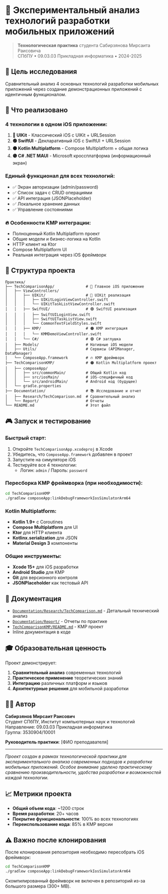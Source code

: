 # 📱 Экспериментальный анализ технологий разработки мобильных приложений

> **Технологическая практика** студента Сабирзянова Мирсаита Раисовича  
> СПбПУ • 09.03.03 Прикладная информатика • 2024-2025

## 🎯 Цель исследования

Сравнительный анализ 4 основных технологий разработки мобильных приложений через создание демонстрационных приложений с идентичным функционалом.

## 🚀 Что реализовано

### 4 технологии в одном iOS приложении:

1. **🔵 UIKit** - Классический iOS с UIKit + URLSession
2. **🟢 SwiftUI** - Декларативный iOS с SwiftUI + URLSession  
3. **🟠 Kotlin Multiplatform** - Compose Multiplatform + общая логика
4. **🟣 C# .NET MAUI** - Microsoft кроссплатформа (информационный экран)

### Единый функционал для всех технологий:
- ✅ Экран авторизации (admin/password)
- ✅ Список задач с CRUD операциями
- ✅ API интеграция (JSONPlaceholder)
- ✅ Локальное хранение данных
- ✅ Управление состояниями

### 🔥 Особенности KMP интеграции:
- Полноценный Kotlin Multiplatform проект
- Общие модели и бизнес-логика на Kotlin
- HTTP клиент на Ktor
- Compose Multiplatform UI
- Реальная интеграция через iOS фреймворк

## 📁 Структура проекта

```
Практика/
├── TechComparisonApp/              # 📱 Главное iOS приложение
│   ├── ViewControllers/
│   │   ├── UIKit/                  # 🔵 UIKit реализация
│   │   │   ├── UIKitLoginViewController.swift
│   │   │   └── UIKitTaskListViewController.swift
│   │   ├── SwiftUI/                # 🟢 SwiftUI реализация  
│   │   │   ├── SwiftUILoginView.swift
│   │   │   ├── SwiftUITaskListView.swift
│   │   │   └── CommonTextFieldStyles.swift
│   │   ├── KMP/                    # 🟠 KMP интеграция
│   │   │   └── KMMDemoViewController.swift
│   │   └── C#/                     # 🟣 C# заглушка
│   ├── Models/                     # Нативные iOS модели
│   ├── Utils/                      # Сервисы (APIManager, DataManager)
│   └── ComposeApp.framework        # 🔥 KMP фреймворк
├── TechComparisonKMP/              # 🟠 Kotlin Multiplatform проект
│   ├── composeApp/
│   │   ├── src/commonMain/         # Общий Kotlin код
│   │   ├── src/iosMain/            # iOS-специфичный код
│   │   └── src/androidMain/        # Android код (будущее)
│   └── gradle.properties
├── Documentation/                  # 📚 Исследование и отчет
│   ├── Research/TechComparison.md  # Сравнительный анализ
│   └── Report/                     # Отчеты
└── README.md                       # Этот файл
```

## 🎮 Запуск и тестирование

### Быстрый старт:
1. Откройте `TechComparisonApp.xcodeproj` в Xcode
2. Убедитесь, что `ComposeApp.framework` добавлен в проект
3. Запустите на симуляторе iOS
4. Тестируйте все 4 технологии:
   - Логин: `admin` / Пароль: `password`

### Пересборка KMP фреймворка (при необходимости):
```bash
cd TechComparisonKMP
./gradlew composeApp:linkDebugFrameworkIosSimulatorArm64
```

### Kotlin Multiplatform:
- **Kotlin 1.9+** с Coroutines
- **Compose Multiplatform** для UI
- **Ktor** для HTTP клиента
- **Kotlinx.serialization** для JSON
- **Material Design 3** компоненты

### Общие инструменты:
- **Xcode 15+** для iOS разработки
- **Android Studio** для KMP
- **Git** для версионного контроля
- **JSONPlaceholder** как тестовый API

## 📖 Документация

- [`Documentation/Research/TechComparison.md`](Documentation/Research/TechComparison.md) - Детальный технический анализ
- [`Documentation/Report/`](Documentation/Report/) - Отчеты по практике
- [`TechComparisonKMP/README.md`](TechComparisonKMP/README.md) - KMP проект
- Inline документация в коде

## 🎓 Образовательная ценность

Проект демонстрирует:
1. **Сравнительный анализ** современных технологий
2. **Практическое применение** теоретических знаний
3. **Интеграцию** различных платформ и языков
4. **Архитектурные решения** для мобильной разработки

## 👨‍💻 Автор

**Сабирзянов Мирсаит Раисович**  
Студент СПбПУ, Институт компьютерных наук и технологий  
Направление: 09.03.03 Прикладная информатика  
Группа: 3530904/10001

**Руководитель практики**: [ФИО преподавателя]

---

*Проект создан в рамках технологической практики для экспериментального анализа современных подходов к разработке мобильных приложений. Особое внимание уделено практическому сравнению производительности, удобства разработки и возможностей каждой технологии.*

## 📈 Метрики проекта

- **Общий объем кода**: ~1200 строк
- **Время разработки**: 20+ часов
- **Покрытие функциональности**: 100% во всех технологиях
- **Переиспользование кода**: 85% в KMP версии

## ⚠️ Важно после клонирования

После клонирования репозитория необходимо пересобрать iOS фреймворк:

```bash
cd TechComparisonKMP
./gradlew composeApp:linkDebugFrameworkIosSimulatorArm64
```

Скомпилированный фреймворк не включен в репозиторий из-за большого размера (300+ MB).